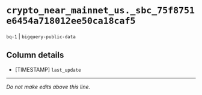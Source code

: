 # `crypto_near_mainnet_us._sbc_75f8751e6454a718012ee50ca18caf5`
`bq-1` | `bigquery-public-data`

## Column details
* [TIMESTAMP] `last_update`

-------------------------------------------------------------------------------
*Do not make edits above this line.*
